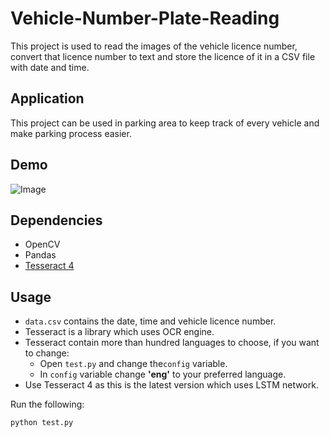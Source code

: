 # Vehicle-Number-Plate-Reading
This project is used to read the images of the vehicle licence number, convert that licence number to text and store the licence of it in a CSV file with date and time.

## Application
This project can be used in parking area to keep track of every vehicle and make parking process easier. 

## Demo
![Image](https://github.com/vjgpt/Vehicle-Number-Plate-Reading/blob/c06ff5289654afb5360c4d97ef66c448e43e4b5e/output.png)

## Dependencies
- OpenCV
- Pandas
- [Tesseract 4](https://github.com/tesseract-ocr/tesseract/wiki)

## Usage

- `data.csv` contains the date, time and vehicle licence number.
- Tesseract is a library which uses OCR engine.
- Tesseract contain more than hundred languages to choose, if you want to change:
  - Open `test.py` and change the`config` variable.
  - In `config` variable change **'eng'** to your preferred language.
- Use Tesseract 4 as this is the latest version which uses LSTM network.


Run the following:

    python test.py
    
 
